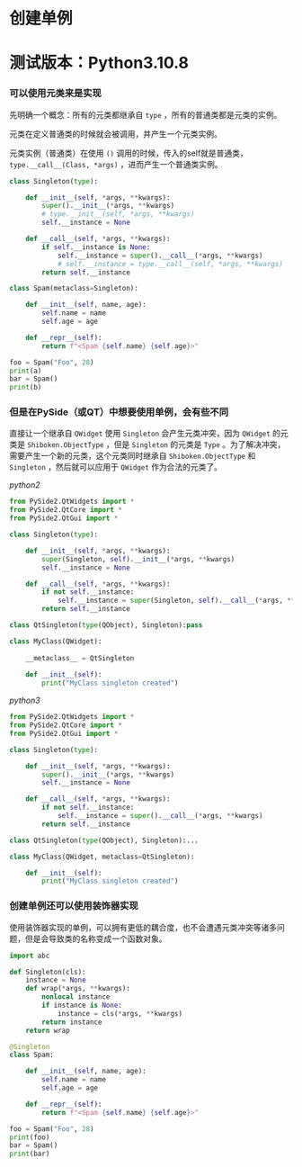 创建单例
================================================================================

__测试版本__：Python3.10.8
================================================================================

### 可以使用元类来是实现

先明确一个概念：所有的元类都继承自 `type` ，所有的普通类都是元类的实例。

元类在定义普通类的时候就会被调用，并产生一个元类实例。

元类实例（普通类）在使用 `()` 调用的时候，传入的self就是普通类， `type.__call__(Class, *args)` ，进而产生一个普通类实例。

```python
class Singleton(type):

    def __init__(self, *args, **kwargs):
        super().__init__(*args, **kwargs)
        # type.__init__(self, *args, **kwargs)
        self.__instance = None

    def __call__(self, *args, **kwargs):
        if self.__instance is None:
            self.__instance = super().__call__(*args, **kwargs)
            # self.__instance = type.__call__(self, *args, **kwargs)
        return self.__instance

class Spam(metaclass=Singleton):

    def __init__(self, name, age):
        self.name = name
        self.age = age

    def __repr__(self):
        return f"<Spam {self.name} {self.age}>"

foo = Spam("Foo", 28)
print(a)
bar = Spam()
print(b)
```

### 但是在PySide（或QT）中想要使用单例，会有些不同

直接让一个继承自 `QWidget` 使用 `Singleton` 会产生元类冲突，因为 `QWidget` 的元类是 `Shiboken.ObjectType` ，但是 `Singleton` 的元类是 `Type` 。为了解决冲突，需要产生一个新的元类，这个元类同时继承自 `Shiboken.ObjectType` 和 `Singleton` ，然后就可以应用于 `QWidget` 作为合法的元类了。

_python2_
```python
from PySide2.QtWidgets import *
from PySide2.QtCore import *
from PySide2.QtGui import *

class Singleton(type):

    def __init__(self, *args, **kwargs):
        super(Singleton, self).__init__(*args, **kwargs)
        self.__instance = None

    def __call__(self, *args, **kwargs):
        if not self.__instance:
            self.__instance = super(Singleton, self).__call__(*args, **kwargs)
        return self.__instance

class QtSingleton(type(QObject), Singleton):pass

class MyClass(QWidget):
	
    __metaclass__ = QtSingleton
	
    def __init__(self):
        print("MyClass singleton created")
```

_python3_
```python
from PySide2.QtWidgets import *
from PySide2.QtCore import *
from PySide2.QtGui import *

class Singleton(type):

    def __init__(self, *args, **kwargs):
        super().__init__(*args, **kwargs)
        self.__instance = None

    def __call__(self, *args, **kwargs):
        if not self.__instance:
            self.__instance = super().__call__(*args, **kwargs)
        return self.__instance

class QtSingleton(type(QObject), Singleton):...

class MyClass(QWidget, metaclass=QtSingleton):

    def __init__(self):
        print("MyClass singleton created")
```

### 创建单例还可以使用装饰器实现

使用装饰器实现的单例，可以拥有更低的耦合度，也不会遭遇元类冲突等诸多问题，但是会导致类的名称变成一个函数对象。

```python
import abc

def Singleton(cls):
    instance = None
    def wrap(*args, **kwargs):
        nonlocal instance
        if instance is None:
            instance = cls(*args, **kwargs)
        return instance
    return wrap

@Singleton
class Spam:

    def __init__(self, name, age):
        self.name = name
        self.age = age

    def __repr__(self):
        return f"<Spam {self.name} {self.age}>"

foo = Spam("Foo", 28)
print(foo)
bar = Spam()
print(bar)
```
